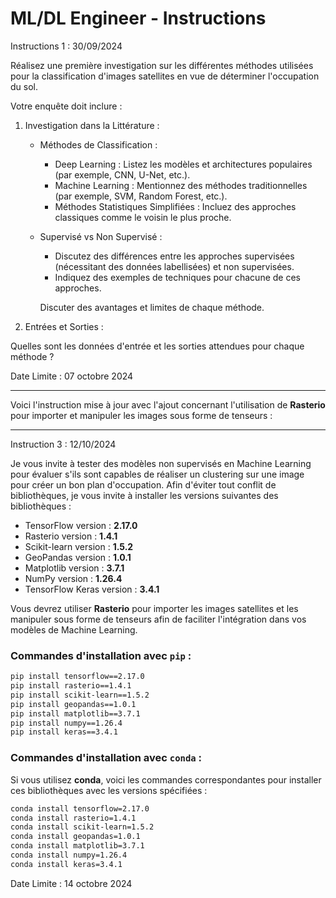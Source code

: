 
# ML/DL Engineer - Instructions

Instructions 1 : 30/09/2024  
 
   Réalisez une première investigation sur les différentes méthodes utilisées pour la classification d'images satellites en vue de déterminer l'occupation du sol. 
   
   Votre enquête doit inclure :
   
1. Investigation dans la Littérature :

   - Méthodes de Classification :  
     - Deep Learning : Listez les modèles et architectures populaires (par exemple, CNN, U-Net, etc.).
     - Machine Learning : Mentionnez des méthodes traditionnelles (par exemple, SVM, Random Forest, etc.).
     - Méthodes Statistiques Simplifiées : Incluez des approches classiques comme le voisin le plus proche.

   - Supervisé vs Non Supervisé :  
     - Discutez des différences entre les approches supervisées (nécessitant des données labellisées) et non supervisées.
     - Indiquez des exemples de techniques pour chacune de ces approches.

      Discuter des avantages et limites de chaque méthode.

2. Entrées et Sorties :
   
  Quelles sont les données d'entrée et les sorties attendues pour chaque méthode ?


Date Limite : 07 octobre 2024




------------------------------------------------------------------------------------------------------------------------------------

Voici l'instruction mise à jour avec l'ajout concernant l'utilisation de **Rasterio** pour importer et manipuler les images sous forme de tenseurs :

---

Instruction 3 : 12/10/2024

Je vous invite à  tester des modèles non supervisés en Machine Learning pour évaluer s'ils sont capables de réaliser un clustering sur une image pour créer un bon plan d'occupation. Afin d'éviter tout conflit de bibliothèques, je vous invite à installer les versions suivantes des bibliothèques :

- TensorFlow version : **2.17.0**
- Rasterio version : **1.4.1**
- Scikit-learn version : **1.5.2**
- GeoPandas version : **1.0.1**
- Matplotlib version : **3.7.1**
- NumPy version : **1.26.4**
- TensorFlow Keras version : **3.4.1**

Vous devrez  utiliser **Rasterio** pour importer les images satellites et les manipuler sous forme de tenseurs afin de faciliter l'intégration dans vos modèles de Machine Learning.

### Commandes d'installation avec `pip` :

```bash
pip install tensorflow==2.17.0
pip install rasterio==1.4.1
pip install scikit-learn==1.5.2
pip install geopandas==1.0.1
pip install matplotlib==3.7.1
pip install numpy==1.26.4
pip install keras==3.4.1
```

### Commandes d'installation avec `conda` :

Si vous utilisez **conda**, voici les commandes correspondantes pour installer ces bibliothèques avec les versions spécifiées :

```bash
conda install tensorflow=2.17.0
conda install rasterio=1.4.1
conda install scikit-learn=1.5.2
conda install geopandas=1.0.1
conda install matplotlib=3.7.1
conda install numpy=1.26.4
conda install keras=3.4.1
```

Date Limite : 14 octobre 2024

